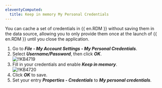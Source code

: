 ```yaml
---
eleventyComputed:
  title: Keep in memory My Personal Credentials
---
```

You can cache a set of credentials in {{ en.RDM }} without saving them in the data source, allowing you to only provide them once at the launch of {{ en.RDM }} until you close the application.  

1. Go to ***File - My Account Settings - My Personal Credentials***.
1. Select ***Username/Password***, then click ***OK***.  
![!!KB4719](https://webdevolutions.azureedge.net/docs/en/kb/KB4719.png)
1. Fill in your credentials and enable ***Keep in memory***.  
![!!KB4720](https://webdevolutions.azureedge.net/docs/en/kb/KB4720.png)
1. Click ***OK*** to save.
1. Set your entry ***Properties - Credentials*** to ***My personal credentials***.

